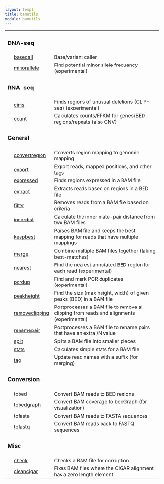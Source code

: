 ```yaml
---
layout: templ
title: bamutils
module: bamutils
---
```

<table cellpadding="4"><tr><td colspan="3"><h3>DNA-seq</h3></td></tr>
<tr><td>&nbsp;</td><td><a href="/modules/bamutils/basecall">basecall</a></td><td>Base/variant caller</td></tr>
<tr><td>&nbsp;</td><td><a href="/modules/bamutils/minorallele">minorallele</a></td><td>Find potential minor allele frequency (experimental)</td></tr>
<tr><td colspan="3"><h3>RNA-seq</h3></td></tr>
<tr><td>&nbsp;</td><td><a href="/modules/bamutils/cims">cims</a></td><td>Finds regions of unusual deletions (CLIP-seq) (experimental)</td></tr>
<tr><td>&nbsp;</td><td><a href="/modules/bamutils/count">count</a></td><td>Calculates counts/FPKM for genes/BED regions/repeats (also CNV)</td></tr>
<tr><td colspan="3"><h3>General</h3></td></tr>
<tr><td>&nbsp;</td><td><a href="/modules/bamutils/convertregion">convertregion</a></td><td>Converts region mapping to genomic mapping</td></tr>
<tr><td>&nbsp;</td><td><a href="/modules/bamutils/export">export</a></td><td>Export reads, mapped positions, and other tags</td></tr>
<tr><td>&nbsp;</td><td><a href="/modules/bamutils/expressed">expressed</a></td><td>Finds regions expressed in a BAM file</td></tr>
<tr><td>&nbsp;</td><td><a href="/modules/bamutils/extract">extract</a></td><td>Extracts reads based on regions in a BED file</td></tr>
<tr><td>&nbsp;</td><td><a href="/modules/bamutils/filter">filter</a></td><td>Removes reads from a BAM file based on criteria</td></tr>
<tr><td>&nbsp;</td><td><a href="/modules/bamutils/innerdist">innerdist</a></td><td>Calculate the inner mate-pair distance from two BAM files</td></tr>
<tr><td>&nbsp;</td><td><a href="/modules/bamutils/keepbest">keepbest</a></td><td>Parses BAM file and keeps the best mapping for reads that have multiple mappings</td></tr>
<tr><td>&nbsp;</td><td><a href="/modules/bamutils/merge">merge</a></td><td>Combine multiple BAM files together (taking best-matches)</td></tr>
<tr><td>&nbsp;</td><td><a href="/modules/bamutils/nearest">nearest</a></td><td>Find the nearest annotated BED region for each read (experimental)</td></tr>
<tr><td>&nbsp;</td><td><a href="/modules/bamutils/pcrdup">pcrdup</a></td><td>Find and mark PCR duplicates (experimental)</td></tr>
<tr><td>&nbsp;</td><td><a href="/modules/bamutils/peakheight">peakheight</a></td><td>Find the size (max height, width) of given peaks (BED) in a BAM file</td></tr>
<tr><td>&nbsp;</td><td><a href="/modules/bamutils/removeclipping">removeclipping</a></td><td>Postprocesses a BAM file to remove all clipping from reads and alignments (experimental)</td></tr>
<tr><td>&nbsp;</td><td><a href="/modules/bamutils/renamepair">renamepair</a></td><td>Postprocesses a BAM file to rename pairs that have an extra /N value</td></tr>
<tr><td>&nbsp;</td><td><a href="/modules/bamutils/split">split</a></td><td>Splits a BAM file into smaller pieces</td></tr>
<tr><td>&nbsp;</td><td><a href="/modules/bamutils/stats">stats</a></td><td>Calculates simple stats for a BAM file</td></tr>
<tr><td>&nbsp;</td><td><a href="/modules/bamutils/tag">tag</a></td><td>Update read names with a suffix (for merging)</td></tr>
<tr><td colspan="3"><h3>Conversion</h3></td></tr>
<tr><td>&nbsp;</td><td><a href="/modules/bamutils/tobed">tobed</a></td><td>Convert BAM reads to BED regions</td></tr>
<tr><td>&nbsp;</td><td><a href="/modules/bamutils/tobedgraph">tobedgraph</a></td><td>Convert BAM coverage to bedGraph (for visualization)</td></tr>
<tr><td>&nbsp;</td><td><a href="/modules/bamutils/tofasta">tofasta</a></td><td>Convert BAM reads to FASTA sequences</td></tr>
<tr><td>&nbsp;</td><td><a href="/modules/bamutils/tofastq">tofastq</a></td><td>Convert BAM reads back to FASTQ sequences</td></tr>
<tr><td colspan="3"><h3>Misc</h3></td></tr>
<tr><td>&nbsp;</td><td><a href="/modules/bamutils/check">check</a></td><td>Checks a BAM file for corruption</td></tr>
<tr><td>&nbsp;</td><td><a href="/modules/bamutils/cleancigar">cleancigar</a></td><td>Fixes BAM files where the CIGAR alignment has a zero length element</td></tr>
</table>